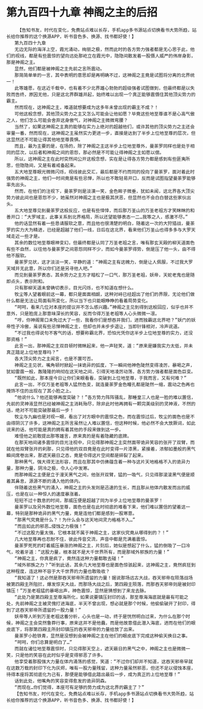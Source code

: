 # 第九百四十九章 神阁之主的后招
        【告知书友，时代在变化，免费站点难以长存，手机app多书源站点切换看书大势所趋，站长给你推荐的这个换源APP，听书音色多、换源、找书都好使！】
       第九百四十九章
       无边无际的海洋上空，霞光涌动，绚丽之极，然而此时的各方势力强者都是无心思于此，他们的视线，都是有些震惊的望向远处那屹立在霞光中，隐隐间散发着一股慑人威严的伟岸身影，那是神阁之主。
       显然，他们都是被神阁之主先前之言所震动。
       那简简单单的一言，其中表明的意思却是再明确不过，这神阁之主竟是试图将分离的北界统一！
       此等雄愿，在这近千载中，也有着不少北界雄心勃勃的超级强者试图做到，但最终都是以失败而告终，原因无他，只是这北界群雄并起，始终难以出现一个真正能够震慑住其他顶尖势力的霸主。
       然而现在，这神阁之主，难道就想要成为这多年未曾出现的霸主不成？！
       可他这般念想，其他顶尖势力之主又怎么可能会让他如愿？毕竟这些地至尊谁不是心高气傲之人，他们怎么可能会舍弃这身傲气，对神阁之主微微弯腰？
       当然了，如果这神阁之主真的能够在实力上绝对的超越他们，或许其他的顶尖势力之主还会审量一番，然而现在，这神阁之主虽然实力更进一步，直接是达到了半步上位地至尊的层次，但这显然还不可能让得其他地至尊畏惧。
       而且，最为主要的是，在场的，除了神阁之主这半步上位地至尊外，曼荼罗同样也是处于相同的层次，以后者和神阁之间的恩怨，那必然是不可能让得神阁之主如愿以偿。
       所以，这神阁之主在此时突然间公开这般念想，实在是让得各方势力都是感到有些匪夷所思，但隐隐间，又是有着戒备起来。
       五大地至尊眼光微微闪烁，视线彼此交汇，最后都是不约而同的投向了曼荼罗，面对着此时强势的神阁之主，他们一时间竟是有些忌惮，所以也不敢轻易开口，反而是试图指望曼荼罗能够率先出头。
       然而，在他们的注视下，曼荼罗则是淡漠一笑，金色眸子微垂，犹如未闻，这北界各大顶尖势力彼此间也是恩怨不少，她虽然对神阁之主也是极其厌恶，但显然也不会白白替这些家伙出头。
       五大地至尊见到曼荼罗这般反应，也是有些悻悻，而后那万圣山的万圣老祖方才笑眯眯的和善开口：“大罗域主，此事关系到北界格局，所以还望能够表态一二…我等之人，感激不尽。”
       他的话显然有着一些恳请服软之意，而且他也很清楚的明白，随着这一次的大狩猎战，曼荼罗的实力大为精进，已经是超越了他们一线，日后在这北界，看来他们万圣山也得多多与大罗天域走近一些才是。
       其余的数位地至尊眼神变幻，但最终都是认同了万圣老祖之言，唯有那玄天殿的柳天道面色有些不自然，以往他与曼荼罗之间恩怨同样不少，而如今曼荼罗得势，倒是压了他一头，由不得他不服软。
       曼荼罗见状，这才淡淡一笑，平静的道：“神阁之主有这魄力，倒是让人佩服，不过我大罗天域并无此意，所以你们还是另寻他人吧。”
       而见到曼荼罗表态，其余势力之主方才暗松了一口气，那万圣老祖，妖帝，天蛇老鬼也是随即点头，表示附和。
       只有那柳天道未曾确切表示，目光闪烁，也不知道在想什么。
       牧尘等人望着眼前这一幕，都只是面面相觑，这种对峙已经超出了他们的界限，无论他们做什么都是无法让局面有所变化，所以当下也只能眼睁睁的看着局势变化。
       “呵呵，看来几位对本座的提议并不怎么感兴趣。”神阁之主见到得到这般回应，似乎也并不意外，只是脸庞上那意味深长的笑容，反而令得万圣老祖等人心头微微一凛。
       “哼，你神阁胃口未免过大了一些，我看你们是想吞并我们，进而独霸这北界吧？”妖门的妖帝性子冷傲，虽说有些忌惮神阁之主，但却也并未步步退让，当即针锋相对，冷声说道。
       “不过我也得说句不客气的话，想要称霸北界，恐怕光凭你这半步上位地至尊的实力，还没那资格！”
       此言一出，那神阁之主双目顿时微眯起来，他一声轻笑，道：“原来是嫌我实力太低，并未真正踏足上位地至尊吗？”
       各大顶尖势力之主闻言，也是不置可否。
       神阁之主见状，嘴角顿时掀起一抹诡异的弧度，下一瞬间他神色陡然变得凌厉，暴喝之声，犹如雷霆一般，轰隆隆的响彻在这天地之间，引得天地凌厉动荡，各方势力强者都是面色巨变。
       “既然如此，那本座今日让你们亲眼看看，突破到上位地至尊，于我而言，又有何难？”
       此言一出，不仅万圣老祖等人猛然色变，就连曼荼罗金色瞳孔都是陡然一缩，震动之色再也掩饰不住的出现在了其小脸之上。
       “他说什么？他还能够再度突破？！”各方势力阵阵骚乱，那睡皇三人也是一脸的难以置信，先前的灵神液显然已经被神阁之主消耗殆尽，除非此时他再拥有一颗完美级别的灵神液，不然的话，绝对不可能突破那最后一步！
       牧尘与九幽也是对视一眼，看出了对方眼中的震惊之色，而在震惊过后，牧尘的面色也是不由得阴沉了许多，这神阁之主所言虽然让人难以置信，但这种时候，他必然不会大放厥词，如此说来的话，他可能是真的拥有着其他的手段来做到这一步。
       难怪他之前敢提出那等雄言，原来真的是有着隐藏的底牌。
       在那天地间诸多震惊的目光注视中，只见得那神阁之主突然面带诡异笑容的张开了双臂，而就在他双臂张开的刹那，只见得他的双目竟是在此时变得一片漆黑，紧接着，浓郁如墨般的黑气瞬间席卷出来，那遮天蔽日之态，竟是令得这片空间都是碎裂了起来。
       那种黑气，强大得无法形容，而且在那其中仿佛蕴含着一种与这片天地格格不入的诡异力量，那种力量，阴冷之极，令人心中发寒。
       而那神阁之主便是立于漫天黑气之间，他张开双臂，猛的一吸气，只见得那滚滚黑气便是顺着其鼻息，源源不断的涌入他的体内。
       伴随着这些黑气的涌入，神阁之主的头发则是迅速的生长，而且那从他体内散发而出的威压，也是在以一种惊人的速度暴涨着。
       短短不过十数息的时间，那威压便是超越了同为半步上位地至尊的曼荼罗！
       曼荼罗以及另外数位地至尊，面色也是在此时彻底的难看下来，他们难以置信的望着这一幕，特别是那种诡异的黑气力量，竟是连他们都是感到一股寒意。
       “那黑气究竟是什么？！为什么会与这天地间灵力格格不入…”
       “而且如此的邪恶…侵蚀之力极强！”
       “不过这股力量太强，它根本就不属于神阁之主，这家伙究竟从哪得到的？！”
       几大地至尊再也忍耐不住，彼此传音交流，声音中都是充满着震惊。
       曼荼罗死死的盯着威压暴涨的神阁之主，片刻后，她似是想起了什么，猛的倒吸了一口冷气，咬着牙道：“这股力量，根本就不是大千世界所有，而是那域外邪族的力量！”
       “神阁之主，你真是疯了，竟然连这种力量都敢去碰！”
       “域外邪族之力？”听到此话，其余几大地至尊也是面色惊骇起来，这神阁之主，竟然疯狂到这种程度，连这种不容于大千世界的力量也敢吸收？
       “我知道了！这必然是那吞天邪帝所遗留的力量！据说那场远古大战，吞天邪帝在陨落战场被第四殿主所阻拦，爆发惊天大战，而那场大战之后，第四殿主陨落，而那吞天邪帝则是被封印镇压！”万圣老祖猛的暴喝出声，神色震惊，显然是猜想到了来龙去脉。
       “此处乃是第四殿主至尊海所化，如果说要镇压封印的话，那至尊海海底就是最有可能之处，先前神阁之主被灵傀打进海底，半天不曾出现，想必就是那个时候，他偷偷破开了封印，得到了这吞天邪帝所遗留的一股力量！”
       妖帝等人听到万圣老祖这番分析，心头也是一动，终于是恍然明白过来，为什么在那个时候，神阁之主会突然鲁莽行事，原来这并不是他蠢，而是他故意借此潜入海底，进而在他们的眼皮底下，将那第四殿主所封印镇压的吞天邪帝的力量给放了出来。
       曼荼罗小脸铁青，显然是没想到会被神阁之主在他们的眼皮底下完成这种偷天换日之事。
       “呵呵，你们总算是明白了…”
       而就在诸位地至尊震惊时，只见得那天空上，遮天蔽日的黑气之中，神阁之主也是微微一笑，只是他的笑容在此时似乎是变得邪恶了许多。
       他享受着那股强大力量在体内涌荡的感觉，笑道：“不过你们却并不知道，这吞天邪帝早就在这数万载的封印下化为灰烬，唯有一股力量残留，这种力量虽然邪恶，但还不足以侵蚀本座，待得本座将其彻底化为己有，那便是能够借此踏出最后一步，成为真正的上位地至尊！”
       话到此处，他嘴角的笑容变得愈发的诡异阴森。
       “而现在…你们觉得，本座可有足够的势力成为这北界的霸主了？”
       【告知书友，时代在变化，免费站点难以长存，手机app多书源站点切换看书大势所趋，站长给你推荐的这个换源APP，听书音色多、换源、找书都好使！】
